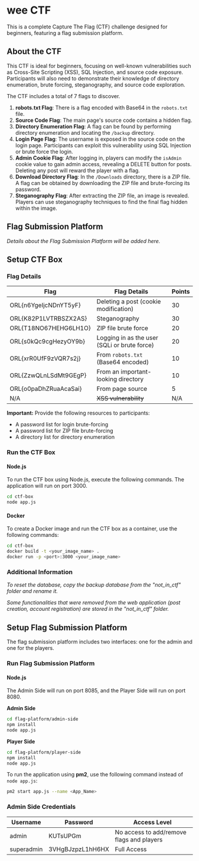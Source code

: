 # wee CTF

This is a complete Capture The Flag (CTF) challenge designed for beginners, featuring a flag submission platform.

## About the CTF

This CTF is ideal for beginners, focusing on well-known vulnerabilities such as Cross-Site Scripting (XSS), SQL Injection, and source code exposure. Participants will also need to demonstrate their knowledge of directory enumeration, brute forcing, steganography, and source code exploration.

The CTF includes a total of 7 flags to discover.

1. **robots.txt Flag**: There is a flag encoded with Base64 in the `robots.txt` file.
2. **Source Code Flag**: The main page's source code contains a hidden flag.
3. **Directory Enumeration Flag**: A flag can be found by performing directory enumeration and locating the `/backup` directory.
4. **Login Page Flag**: The username is exposed in the source code on the login page. Participants can exploit this vulnerability using SQL Injection or brute force the login.
5. **Admin Cookie Flag**: After logging in, players can modify the `isAdmin` cookie value to gain admin access, revealing a DELETE button for posts. Deleting any post will reward the player with a flag.
6. **Download Directory Flag**: In the `/Downloads` directory, there is a ZIP file. A flag can be obtained by downloading the ZIP file and brute-forcing its password.
7. **Steganography Flag**: After extracting the ZIP file, an image is revealed. Players can use steganography techniques to find the final flag hidden within the image.

## Flag Submission Platform

*Details about the Flag Submission Platform will be added here.*

## Setup CTF Box

### Flag Details

| Flag | Flag Details | Points |
|------|--------------|--------|
| ORL{n6YgeIjcNDnYT5yF} | Deleting a post (cookie modification) | 30 |
| ORL{K82P1LVTRBSZX2AS} | Steganography | 30 |
| ORL{T18NO67HEHG6LH1O} | ZIP file brute force | 20 |
| ORL{s0kQc9cgHezyOY9b} | Logging in as the user (SQLi or brute force) | 20 |
| ORL{xrR0UfF9zVQR7s2j} | From `robots.txt` (Base64 encoded) | 10 |
| ORL{ZzwQLnLSdMt9GEgP} | From an important-looking directory | 10 |
| ORL{o0paDhZRuaAcaSai} | From page source | 5 |
| N/A | ~~XSS vulnerability~~ | N/A |

**Important:** Provide the following resources to participants:
- A password list for login brute-forcing
- A password list for ZIP file brute-forcing
- A directory list for directory enumeration

### Run the CTF Box

#### Node.js
To run the CTF box using Node.js, execute the following commands. The application will run on port 3000.

```bash
cd ctf-box
node app.js
```

#### Docker
To create a Docker image and run the CTF box as a container, use the following commands:

```bash
cd ctf-box
docker build -t <your_image_name> .
docker run -p <port>:3000 <your_image_name>
```

### Additional Information

*To reset the database, copy the backup database from the "not_in_ctf" folder and rename it.*

*Some functionalities that were removed from the web application (post creation, account registration) are stored in the "not_in_ctf" folder.*

## Setup Flag Submission Platform

The flag submission platform includes two interfaces: one for the admin and one for the players.

### Run Flag Submission Platform

#### Node.js

The Admin Side will run on port 8085, and the Player Side will run on port 8080.

**Admin Side**

```bash
cd flag-platform/admin-side
npm install
node app.js
```

**Player Side**

```bash
cd flag-platform/player-side
npm install
node app.js
```

To run the application using **pm2**, use the following command instead of `node app.js`:

```bash
pm2 start app.js --name <App_Name>
```

### Admin Side Credentials

| Username   | Password       | Access Level                  |
|------------|----------------|--------------------------------|
| admin      | KUTsUPGm       | No access to add/remove flags and players |
| superadmin | 3VHgBJzpzL1hH6HX | Full Access                  |


